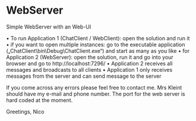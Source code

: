 # WebServer
Simple WebServer with an Web-UI



•	To run Application 1 (ChatClient / WebClient): open the solution and run it
•	if you want to open multiple instances: go to the executable application („ChatClient\bin\Debug\ChatClient.exe“) and start as many as you like
•	for Application 2 (WebServer): open the solution, run it and go into your browser and go to http://localhost:7296/
•	Application 2 receives all messages and broadcasts to all clients
•	Application 1 only receives messages from the server and can send message to the server

If you come across any errors please feel free to contact me. Mrs Kleint should have my e-mail and phone number. The port for the web server is hard coded at the moment.

Greetings, Nico
